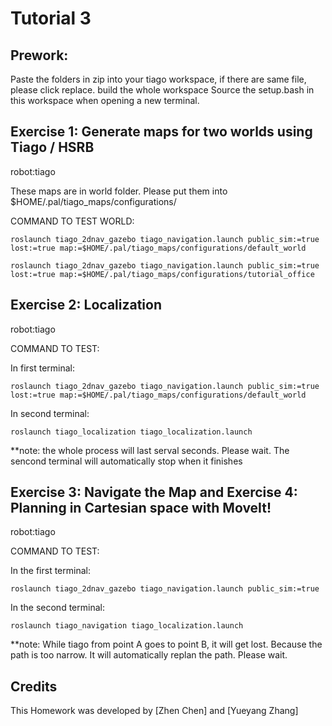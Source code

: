 # Tutorial 3
## Prework:
 Paste the folders in zip into your tiago workspace, if there are same file, please click replace. build the whole workspace 
 Source the setup.bash in this workspace when opening a new terminal.
 
## Exercise 1:  Generate maps for two worlds using Tiago / HSRB
robot:tiago

These maps are in world folder. Please put them into $HOME/.pal/tiago_maps/configurations/

COMMAND TO TEST WORLD:
```
roslaunch tiago_2dnav_gazebo tiago_navigation.launch public_sim:=true lost:=true map:=$HOME/.pal/tiago_maps/configurations/default_world
```

```
roslaunch tiago_2dnav_gazebo tiago_navigation.launch public_sim:=true lost:=true map:=$HOME/.pal/tiago_maps/configurations/tutorial_office
```
## Exercise 2: Localization
robot:tiago 

COMMAND TO TEST:

In first terminal:
```
roslaunch tiago_2dnav_gazebo tiago_navigation.launch public_sim:=true lost:=true map:=$HOME/.pal/tiago_maps/configurations/default_world
```
In second terminal:
```
roslaunch tiago_localization tiago_localization.launch
```
**note: the whole process will last serval seconds. Please wait. The sencond terminal will automatically stop when it finishes

## Exercise 3: Navigate the Map and Exercise 4: Planning in Cartesian space with MoveIt!
robot:tiago

COMMAND TO TEST:

In the first terminal:
```
roslaunch tiago_2dnav_gazebo tiago_navigation.launch public_sim:=true
```
In the second terminal: 
```
roslaunch tiago_navigation tiago_localization.launch
```
**note: While tiago from point A goes to point B, it will get lost. Because the path is too narrow. It will automatically replan the path. Please wait.


## Credits

This Homework was developed by [Zhen Chen] and [Yueyang Zhang]

